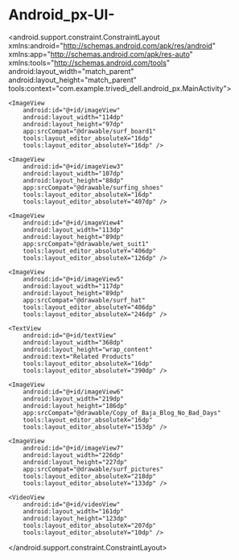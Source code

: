 # Android_px-UI-


<?xml version="1.0" encoding="utf-8"?>
<android.support.constraint.ConstraintLayout xmlns:android="http://schemas.android.com/apk/res/android"
    xmlns:app="http://schemas.android.com/apk/res-auto"
    xmlns:tools="http://schemas.android.com/tools"
    android:layout_width="match_parent"
    android:layout_height="match_parent"
    tools:context="com.example.trivedi_dell.android_px.MainActivity">

    <ImageView
        android:id="@+id/imageView"
        android:layout_width="114dp"
        android:layout_height="97dp"
        app:srcCompat="@drawable/surf_board1"
        tools:layout_editor_absoluteX="16dp"
        tools:layout_editor_absoluteY="16dp" />

    <ImageView
        android:id="@+id/imageView3"
        android:layout_width="107dp"
        android:layout_height="88dp"
        app:srcCompat="@drawable/surfing_shoes"
        tools:layout_editor_absoluteX="16dp"
        tools:layout_editor_absoluteY="407dp" />

    <ImageView
        android:id="@+id/imageView4"
        android:layout_width="113dp"
        android:layout_height="89dp"
        app:srcCompat="@drawable/wet_suit1"
        tools:layout_editor_absoluteY="406dp"
        tools:layout_editor_absoluteX="126dp" />

    <ImageView
        android:id="@+id/imageView5"
        android:layout_width="117dp"
        android:layout_height="89dp"
        app:srcCompat="@drawable/surf_hat"
        tools:layout_editor_absoluteY="406dp"
        tools:layout_editor_absoluteX="246dp" />

    <TextView
        android:id="@+id/textView"
        android:layout_width="368dp"
        android:layout_height="wrap_content"
        android:text="Related Products"
        tools:layout_editor_absoluteX="16dp"
        tools:layout_editor_absoluteY="390dp" />

    <ImageView
        android:id="@+id/imageView6"
        android:layout_width="219dp"
        android:layout_height="186dp"
        app:srcCompat="@drawable/Copy_of_Baja_Blog_No_Bad_Days"
        tools:layout_editor_absoluteX="16dp"
        tools:layout_editor_absoluteY="153dp" />

    <ImageView
        android:id="@+id/imageView7"
        android:layout_width="226dp"
        android:layout_height="227dp"
        app:srcCompat="@drawable/surf_pictures"
        tools:layout_editor_absoluteX="218dp"
        tools:layout_editor_absoluteY="133dp" />

    <VideoView
        android:id="@+id/videoView"
        android:layout_width="161dp"
        android:layout_height="123dp"
        tools:layout_editor_absoluteX="207dp"
        tools:layout_editor_absoluteY="10dp" />

</android.support.constraint.ConstraintLayout>
